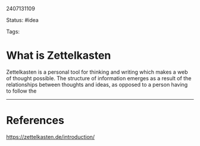 2407131109

Status: #idea

Tags:

# What is Zettelkasten

Zettelkasten is a personal tool for thinking and writing which makes a web of thought possible. The structure of information emerges as a result of the relationships between thoughts and ideas, as opposed to a person having to follow the 


---
# References
https://zettelkasten.de/introduction/